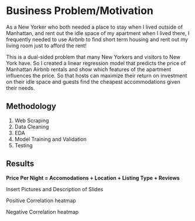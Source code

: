 # Business Problem/Motivation

As a New Yorker who both needed a place to stay when I lived outside of Manhattan, and rent out the idle space of my apartment when I lived there, I frequently needed to use Airbnb to find short term housing and rent out my living room just to afford the rent!

This is a dual-sided problem that many New Yorkers and visitors to New York have. So I created a linear regression model that predicts the price of Manhattan Airbnb rentals and show which features of the apartment influences the price. So that hosts can maximize their return on investment on their idle space and guests find the cheapest accommodations given their needs.

## Methodology
1. Web Scraping
2. Data Cleaning
3. EDA
4. Model Training and Validation
5. Testing

## Results

**Price Per Night = Accomodations + Location + Listing Type + Reviews**

Insert Pictures and Description of Slides

Positive Correlation heatmap

Negative Correlation heatmap
